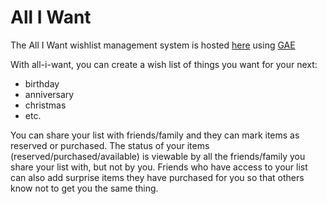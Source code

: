 All I Want
==========

The All I Want wishlist management system is hosted [here](http://all-i-want.appspot.com) using [GAE](http://appengine.google.com)

With all-i-want, you can create a wish list of things you want for your next:
 * birthday
 * anniversary
 * christmas
 * etc.

You can share your list with friends/family and they can mark items as
reserved or purchased. The status of your items (reserved/purchased/available)
is viewable by all the friends/family you share your list with, but not by
you. Friends who have access to your list can also add surprise items
they have purchased for you so that others know not to get you the same thing.

